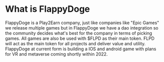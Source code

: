 # What is FlappyDoge

FlappyDoge is a Play2Earn company, just like companies like "Epic Games" we release multiple games but in FlappyDoge we have a dao integration so the community decides what's best for the company in terms of picking games. All games are also be used with $FLPD as their main token. FLPD will act as the main token for all projects and deliver value and utility. FlappyDoge at current form is building a IOS and android game with plans for VR and metaverse coming shortly within 2022.
